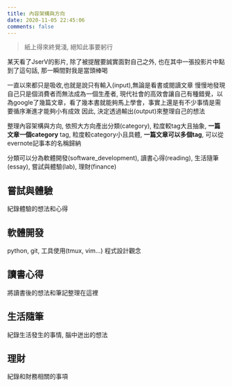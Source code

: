 ```yaml
---
title: 內容架構與方向
date: 2020-11-05 22:45:06
comments: false
---
```


> 紙上得來終覺淺, 絕知此事要躬行


某天看了JserV的影片, 除了被提醒要誠實面對自己之外, 也在其中一張投影片中點到了這句話, 那一瞬間對我是當頭棒喝

一直以來都只是吸收,也就是說只有輸入(input),無論是看書或閱讀文章
慢慢地發現自己只是個消費者而無法成為一個生產者, 現代社會的高效會讓自己有種錯覺，以為google了幾篇文章，看了幾本書就能夠馬上學會，事實上還是有不少事情是需要循序漸進才能夠小有成效
因此, 決定透過輸出(output)來整理自己的想法

整理內容架構與方向, 
依照大方向產出分類(category), 粒度較tag大且抽象, **一篇文章一個category**
tag, 粒度較category小且具體,  **一篇文章可以多個tag**, 可以從evernote記事本的名稱歸納

分類可以分為軟體開發(software_development), 讀書心得(reading), 生活隨筆(essay), 嘗試與體驗(lab), 理財(finance)

## 嘗試與體驗
紀錄體驗的想法和心得

## 軟體開發
python, git, 工具使用(tmux, vim...)
程式設計觀念

## 讀書心得
將讀書後的想法和筆記整理在這裡

## 生活隨筆
紀錄生活發生的事情, 腦中迸出的想法

## 理財
紀錄和財務相關的事項
